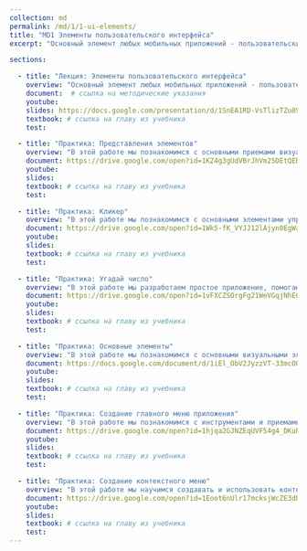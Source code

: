 ```yaml
---
collection: md
permalink: /md/1/1-ui-elements/
title: "MD1 Элементы пользовательского интерфейса"
excerpt: "Основный элемент любых мобильных приложений - пользовательский интерфейс. Он состоит из элементов, которые нужно уметь создавать, обращаться к ним, управлять их свойствами. Этим мы и займемся в этой теме."

sections:

  - title: "Лекция: Элементы пользовательского интерфейса" 
    overview: "Основный элемент любых мобильных приложений - пользовательский интерфейс. Он состоит из элементов, которые нужно уметь создавать, обращаться к ним, управлять их свойствами. Этим мы и займемся в этой теме."
    document:  # ссылка на методические указания
    youtube: 
    slides: https://docs.google.com/presentation/d/1SnEA1RD-VsTlizTZu899pKSbtBMvZPEdRLboXTenwLE/edit?usp=sharing
    textbook: # ссылка на главу из учебника
    test:

  - title: "Практика: Представления элементов" 
    overview: "В этой работе мы познакомимся с основными приемами визуального представления элементов приложения, управления их взаимным расположением, оформлением, работы с соответствующими атрибутами из XML и из Java кода."
    document: https://drive.google.com/open?id=1KZ4g3gUdVBrJhVm25DEtQED9RzWkXBigd-MQEXCo7VM
    youtube: 
    slides: 
    textbook: # ссылка на главу из учебника
    test:

  - title: "Практика: Кликер" 
    overview: "В этой работе мы познакомимся с основными элементами управления приложения и научиться их использовать согласно логике приложения."
    document: https://drive.google.com/open?id=1Wk5-fK_VYJJ12lAjyn0EgWa-tnUJlB-iGO2-7UdC2qw
    youtube: 
    slides: 
    textbook: # ссылка на главу из учебника
    test:

  - title: "Практика: Угадай число" 
    overview: "В этой работе мы разработаем простое приложение, помогающее понять структуру приложения, освоить основные операторы, привыкнуть к среде разработки."
    document: https://drive.google.com/open?id=1vFXCZSOrgFg21WeVGqjNhECYzWNWkQE36jgDBgK-Y8s
    youtube: 
    slides: 
    textbook: # ссылка на главу из учебника
    test:

  - title: "Практика: Основные элементы" 
    overview: "В этой работе мы познакомимся с основными визуальными элементами приложения и приемами работы с ними."
    document: https://docs.google.com/document/d/1iEl_ObV2JyzzVT-33mcOOyaObE206SwLOXeDS64__d0
    youtube: 
    slides: 
    textbook: # ссылка на главу из учебника
    test:

  - title: "Практика: Создание главного меню приложения" 
    overview: "В этой работе мы познакомимся с инструментами и приемами создания меню мобильного приложения и способами взаимодействия с ним."
    document: https://drive.google.com/open?id=1hjqa2GJNZEqUVF54g4_DKuR4ILUUEdp17ZdelN8_MTQ
    youtube: 
    slides: 
    textbook: # ссылка на главу из учебника
    test:

  - title: "Практика: Создание контекстного меню" 
    overview: "В этой работе мы научимся создавать и использовать контекстное меню на отдельных элементах приложения"
    document: https://drive.google.com/open?id=1Eoot6nUlr17mcksjWcZE3dDZoIYMXdqy-cz891RMCtc
    youtube: 
    slides: 
    textbook: # ссылка на главу из учебника
    test:
---
```

